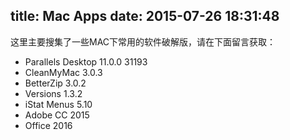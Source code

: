 title: Mac Apps
date: 2015-07-26 18:31:48
---

这里主要搜集了一些MAC下常用的软件破解版，请在下面留言获取：

* Parallels Desktop 11.0.0 31193
* CleanMyMac 3.0.3
* BetterZip 3.0.2
* Versions 1.3.2
* iStat Menus 5.10
* Adobe CC 2015
* Office 2016